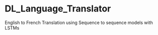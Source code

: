 # DL_Language_Translator
English to French Translation using Sequence to sequence models with LSTMs
